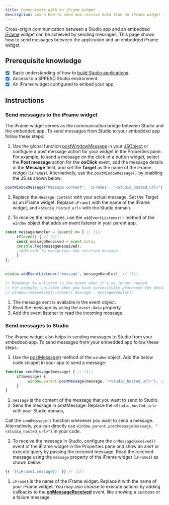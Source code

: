 ```yaml
---
title: Communicate with an iFrame widget
description: Learn how to send and receive data from an iFrame widget in Studio.
---
```


<!--
README

For guidance on how to write documenation, see https://dev.stage.spread.ai/docs/contributor/guide.html. Contact Documentation when this document is ready for review.
-->

Cross-origin communication between a Studio app and an embedded [iFrame](../reference/widgets/iframe.md) widget can be achieved by sending messages. This page shows how to send messages between the application and an embedded iFrame widget.

## Prerequisite knowledge

- [x] Basic understanding of how to [build Studio applications](../creating-studio-applications.md).
- [x] Access to a SPREAD Studio environment.
- [x] An iFrame widget configured to embed your app.

## Instructions

### Send messages to the iFrame widget

The iFrame widget serves as the communication bridge between Studio and the embedded app. To send messages from Studio to your embedded app follow these steps:

1. Use the global function [postWindowMessage](/reference/framework/global-functions.md#post-message) in your [JSObject](../writing-code-in-studio/using-jsobjects.md) or configure a post message action for your widget in the Properties pane. For example, to send a message on the click of a button widget, select the **Post message** action for the **onClick** event, add the message details in the **Message** field, and set the **Target** as the name of the iFrame widget (`iFrame1`). Alternatively, use the `postWindowMessage()` by enabling the JS as shown below:

```js
postWindowMessage("Message content", 'iFrame1', "<Studio_hosted_url>"); // (1)!
```

1. Replace the `Message content` with your actual message. Set the Target as an iFrame widget. Replace `iFrame1` with the name of the iFrame widget, and `<Studio_hosted_url>` with the Studio domain.

2. To receive the messages, use the `addEventListener()` method of the `window` object that adds an event listener in your parent app.

```js title="Add this code in the app that you've embedded in Studio using the iFrame widget"
const messageHandler = (event) => { // (1)!
     if(event) { // (2)!
     const messageReceived = event.data;
     console.log(messageReceived);
     //Add code to manipulate the received message
     }
};

    
window.addEventListener('message', messageHandler); // (3)!

// Remember to unlisten to the event when it's no longer needed
// For example, unlisten when you have successfully processed the message
// window.removeEventListener('message', messageHandler);
```

1. The message sent is available in the event object.
2. Read the message by using the `event.data` property.
3. Add the event listener to read the incoming message.

### Send messages to Studio

The iFrame widget also helps in sending messages to Studio from your embedded app. To send messages from your embedded app follow these steps:

1. Use the [postMessage()](https://developer.mozilla.org/en-US/docs/Web/API/Window/postMessage) method of the `window` object. Add the below code snippet in your app to send a message:

```js title="Add this code to your embedded app"
function sendMessage(message) { // (1)!
     if(message) {
          window.parent.postMessage(message, "<Studio_hosted_url>"); // (2)!
     }
}
```

1. `message` is the content of the message that you want to send to Studio.
2. Send the message in postMessage. Replace the `<Studio_hosted_url>` with your Studio domain,

Call the `sendMessage()` function whenever you want to send a message. Alternatively, you can directly use `window.parent.postMessage(message, "<Studio_hosted_url>")` in your code.

2. To receive the message in Studio, configure the `onMessageReceived()` event of the iFrame widget in the Properties pane and show an alert or execute query by passing the received message. Read the received message using the `message` property of the iFrame widget (`iFrame1`) as shown below:

```js
{{ '{{iFrame1.message}}' }} // (1)!
```

1. `iFrame1` is the name of the iFrame widget. Replace it with the name of your iFrame widget.
You may also choose to execute actions by adding callbacks to the [**onMessageReceived**](/reference/widgets/iframe#onmessagereceived) event, like showing a success or a failure message.
